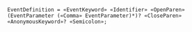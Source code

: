 <!-- This file is generated automatically by infrastructure scripts. Please don't edit by hand. -->

```{ .ebnf .slang-ebnf #EventDefinition }
EventDefinition = «EventKeyword» «Identifier» «OpenParen» (EventParameter («Comma» EventParameter)*)? «CloseParen» «AnonymousKeyword»? «Semicolon»;
```
